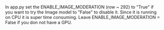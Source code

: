 In app.py set the ENABLE_IMAGE_MODERATION (row ~ 292) to "True" if you want to try the Image model to "False" to disable it.
Since it is running on CPU it is super time consuming. Leave ENABLE_IMAGE_MODERATION = False if you don not have a GPU.
